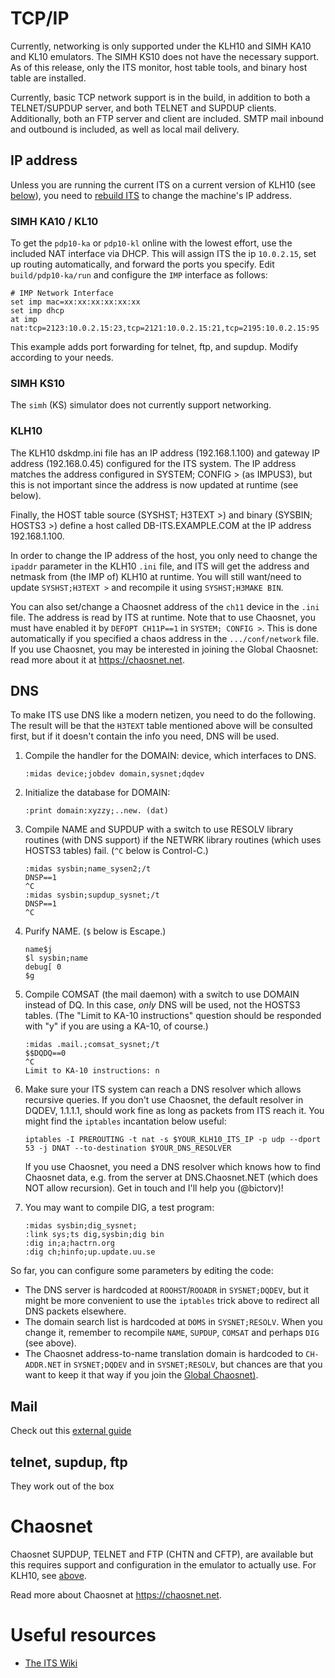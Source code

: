 # TCP/IP

Currently, networking is only supported under the KLH10 and SIMH KA10
and KL10 emulators. The SIMH KS10 does not have the necessary
support. As of this release, only the ITS monitor, host table tools,
and binary host table are installed.

Currently, basic TCP network support is in the build, in addition to
both a TELNET/SUPDUP server, and both TELNET and SUPDUP clients.
Additionally, both an FTP server and client are included.
SMTP mail inbound and outbound is included,
as well as local mail delivery.

## IP address
Unless you are running the current ITS on a current version of KLH10 (see [below](#KLH10)),
you need to [rebuild ITS](NITS.md) to change the machine's IP address.

### SIMH KA10 / KL10
To get the `pdp10-ka` or `pdp10-kl` online with the lowest effort, use the included NAT interface via DHCP.
This will assign ITS the ip `10.0.2.15`, set up routing automatically, and forward the ports you specify.
Edit `build/pdp10-ka/run` and configure the `IMP` interface as follows:
```
# IMP Network Interface
set imp mac=xx:xx:xx:xx:xx:xx
set imp dhcp
at imp nat:tcp=2123:10.0.2.15:23,tcp=2121:10.0.2.15:21,tcp=2195:10.0.2.15:95
```
This example adds port forwarding for telnet, ftp, and supdup. Modify according to your needs.

### SIMH KS10
The `simh` (KS) simulator does not currently support networking.

### KLH10
The KLH10 dskdmp.ini file has an IP address (192.168.1.100) and gateway IP
address (192.168.0.45) configured for the ITS system. The IP address
matches the address configured in SYSTEM; CONFIG > (as IMPUS3),
but this is not important since the address is now updated at runtime (see below).

Finally, the HOST table source (SYSHST; H3TEXT >) and binary (SYSBIN; HOSTS3 >)
define a host called DB-ITS.EXAMPLE.COM at the IP address 192.168.1.100.

In order to change the IP address of the host, you only need to change
the `ipaddr` parameter in the KLH10 `.ini` file, and ITS will get the
address and netmask from (the IMP of) KLH10 at runtime. You will still
want/need to update `SYSHST;H3TEXT >` and recompile it using `SYSHST;H3MAKE BIN`.

You can also set/change a Chaosnet address of the `ch11` device in the
`.ini` file. The address is read by ITS at runtime. Note that to use
Chaosnet, you must have enabled it by `DEFOPT CH11P==1` in `SYSTEM; CONFIG >`.
This is done automatically if you specified a chaos address in the `.../conf/network` file.
If you use Chaosnet, you may be interested in joining the Global
Chaosnet: read more about it at https://chaosnet.net.

## DNS
To make ITS use DNS like a modern netizen, you need to do the following. The result will be that the `H3TEXT` table mentioned above will be consulted first, but if it doesn't contain the info you need, DNS will be used.

1. Compile the handler for the DOMAIN: device, which interfaces to DNS.
	```
	:midas device;jobdev domain,sysnet;dqdev
	```
2. Initialize the database for DOMAIN:
	```
	:print domain:xyzzy;..new. (dat)
	```
2. Compile NAME and SUPDUP with a switch to use RESOLV library routines (with DNS support) if the NETWRK library routines (which uses HOSTS3 tables) fail. (`^C` below is Control-C.)
	```
	:midas sysbin;name_sysen2;/t
	DNSP==1
	^C
	:midas sysbin;supdup_sysnet;/t
	DNSP==1
	^C
	```
3. Purify NAME. (`$` below is Escape.)
	```
	name$j
	$l sysbin;name
	debug[ 0
	$g
	```
4. Compile COMSAT (the mail daemon) with a switch to use DOMAIN instead of DQ. In this case, *only* DNS will be used, not the HOSTS3 tables. (The "Limit to KA-10 instructions" question should be responded with "y" if you are using a KA-10, of course.)
	```
	:midas .mail.;comsat_sysnet;/t
	$$DQDQ==0
	^C
	Limit to KA-10 instructions: n
	```
5. Make sure your ITS system can reach a DNS resolver which allows recursive queries.
 	If you don't use Chaosnet, the default resolver in DQDEV, 1.1.1.1, should work fine as long as packets from ITS reach it.
	You might find the `iptables` incantation below useful:
	```
	iptables -I PREROUTING -t nat -s $YOUR_KLH10_ITS_IP -p udp --dport 53 -j DNAT --to-destination $YOUR_DNS_RESOLVER
	```

	If you use Chaosnet, you need a DNS resolver which knows how to find Chaosnet data, e.g. from the server at DNS.Chaosnet.NET (which does NOT allow recursion).
	Get in touch and I'll help you (@bictorv)!
6. You may want to compile DIG, a test program:
	```
	:midas sysbin;dig_sysnet;
	:link sys;ts dig,sysbin;dig bin
	:dig in;a;hactrn.org
	:dig ch;hinfo;up.update.uu.se
	```

So far, you can configure some parameters by editing the code:
- The DNS server is hardcoded at `ROOHST`/`ROOADR` in `SYSNET;DQDEV`, but it might be more convenient to use the `iptables` trick above to redirect all DNS packets elsewhere.
- The domain search list is hardcoded at `DOMS` in `SYSNET;RESOLV`. When you change it, remember to recompile `NAME`, `SUPDUP`, `COMSAT` and perhaps `DIG` (see above).
- The Chaosnet address-to-name translation domain is hardcoded to `CH-ADDR.NET` in `SYSNET;DQDEV` and in `SYSNET;RESOLV`, but chances are that you want to keep it that way if you join the [Global Chaosnet)](https://chaosnet.net).


## Mail
Check out this [external guide](https://its.victor.se/wiki/mail-setup)

## telnet, supdup, ftp
They work out of the box


# Chaosnet
Chaosnet SUPDUP, TELNET and FTP (CHTN and CFTP), are available
but this requires support and configuration
in the emulator to actually use. For KLH10, see [above](#KLH10).

Read more about Chaosnet at https://chaosnet.net.


# Useful resources
- [The ITS Wiki](https://its.victor.se/wiki/start)
